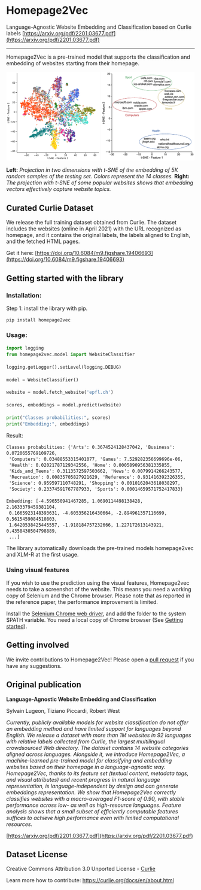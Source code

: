 # Homepage2Vec

Language-Agnostic Website Embedding and Classification based on Curlie labels
[https://arxiv.org/pdf/2201.03677.pdf](https://arxiv.org/pdf/2201.03677.pdf)

---

Homepage2Vec is a pre-trained model that supports the classification and embedding of websites starting from their homepage.

<p float="left">
  <img src="images/embedding_tsne.png" width="250" />
  <img src="images/domain_names_tsne.png" width="250" /> 
</p>

**Left:** _Projection in two dimensions with t-SNE of the embedding of 5K random samples of the testing set. Colors represent the 14 classes._ **Right:** _The projection with t-SNE of some popular websites shows that embedding vectors effectively capture website topics._

## Curated Curlie Dataset

We release the full training dataset obtained from Curlie. The dataset includes the websites (online in April 2021) with the URL recognized as homepage, and it contains the original labels, the labels aligned to English, and the fetched HTML pages.

Get it here: [https://doi.org/10.6084/m9.figshare.19406693](https://doi.org/10.6084/m9.figshare.19406693)


## Getting started with the library


### Installation:

Step 1: install the library with pip.
```
pip install homepage2vec
```

[//]: # ()
[//]: # ([Optional] Step 2: Install the [Selenium Chrome web driver]&#40;https://chromedriver.chromium.org/downloads&#41;, and add the folder to the system $PATH variable.)

[//]: # ()
[//]: # (Please note that you need a local copy of Chrome browser &#40;See [Getting started]&#40;https://chromedriver.chromium.org/getting-started&#41;&#41;.)

### Usage:

```python
import logging
from homepage2vec.model import WebsiteClassifier

logging.getLogger().setLevel(logging.DEBUG)

model = WebsiteClassifier()

website = model.fetch_website('epfl.ch')

scores, embeddings = model.predict(website)

print("Classes probabilities:", scores)
print("Embedding:", embeddings)
```
Result:
```
Classes probabilities: {'Arts': 0.3674524128437042, 'Business': 0.0720655769109726,
 'Computers': 0.03488553315401077, 'Games': 7.529282356699696e-06, 
 'Health': 0.02021787129342556, 'Home': 0.0005890956381335855, 
 'Kids_and_Teens': 0.3113572597503662, 'News': 0.0079914266243577, 
 'Recreation': 0.00835705827921629, 'Reference': 0.931416392326355, 
 'Science': 0.959597110748291, 'Shopping': 0.0010162043618038297, 
 'Society': 0.23374591767787933, 'Sports': 0.00014659571752417833}
 
Embedding: [-4.596550941467285, 1.0690114498138428, 2.1633379459381104,
 0.1665923148393631, -4.605356216430664, -2.894961357116699, 0.5615459084510803, 
 1.6420538425445557, -1.918184757232666, 1.227172613143921, 0.4358430504798889, 
 ...]
```

The library automatically downloads the pre-trained models homepage2vec and XLM-R at the first usage.

### Using visual features

If you wish to use the prediction using the visual features, Homepage2vec needs to take a screenshot of the website. This means you need a working copy of Selenium and the Chrome browser. Please note that as reported in the reference paper, the performance improvement is limited.

Install the [Selenium Chrome web driver](https://chromedriver.chromium.org/downloads), and add the folder to the system $PATH variable. You need a local copy of Chrome browser (See [Getting started](https://chromedriver.chromium.org/getting-started)).


## Getting involved

We invite contributions to Homepage2Vec! Please open a [pull request](https://github.com/epfl-dlab/homepage2vec/pulls) if you have any suggestions.


## Original publication

**Language-Agnostic Website Embedding and Classification**

Sylvain Lugeon, Tiziano Piccardi, Robert West

_Currently, publicly available models for website classification do not offer an embedding method and have limited support for languages beyond English. We release a dataset with more than 1M websites in 92 languages with relative labels collected from Curlie, the largest multilingual crowdsourced Web directory. The dataset contains 14 website categories aligned across languages. Alongside it, we introduce Homepage2Vec, a machine-learned pre-trained model for classifying and embedding websites based on their homepage in a language-agnostic way. Homepage2Vec, thanks to its feature set (textual content, metadata tags, and visual attributes) and recent progress in natural language representation, is language-independent by design and can generate embeddings representation. We show that Homepage2Vec correctly classifies websites with a macro-averaged F1-score of 0.90, with stable performance across low- as well as high-resource languages. Feature analysis shows that a small subset of efficiently computable features suffices to achieve high performance even with limited computational resources._

[https://arxiv.org/pdf/2201.03677.pdf](https://arxiv.org/pdf/2201.03677.pdf)

## Dataset License

Creative Commons Attribution 3.0 Unported License - [Curlie](https://curlie.org/docs/en/license.html)

Learn more how to contribute: https://curlie.org/docs/en/about.html

